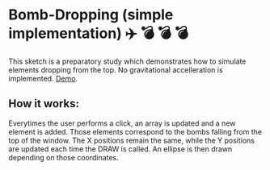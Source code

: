 # Bomb-Dropping (simple implementation) ✈️ 💣 💣 💣 
This sketch is a preparatory study which demonstrates how to simulate elements dropping from the top.
No gravitational accelleration is implemented.
[Demo](https://drawwithcode.github.io/Bomb-Dropping/).

## How it works:
Everytimes the user performs a click, an array is updated and a new element is added.
Those elements correspond to the bombs falling from the top of the window.
The X positions remain the same, while the Y positions are updated each time the DRAW is called.
An ellipse is then drawn depending on those coordinates.
